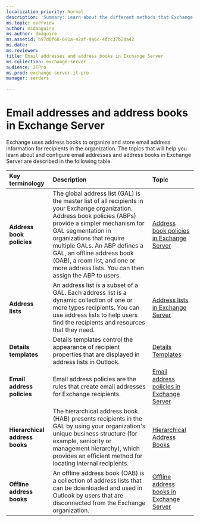 ```yaml
---
localization_priority: Normal
description: 'Summary: Learn about the different methods that Exchange Server 2016 and Exchange Server 2019 uses to organize and configure email addresses.'
ms.topic: overview
author: msdmaguire
ms.author: dmaguire
ms.assetid: b97d0f68-691a-42af-9a6c-4dcc37b28a42
ms.date:
ms.reviewer:
title: Email addresses and address books in Exchange Server
ms.collection: exchange-server
audience: ITPro
ms.prod: exchange-server-it-pro
manager: serdars

---
```


# Email addresses and address books in Exchange Server

Exchange uses address books to organize and store email address information for recipients in the organization. The topics that will help you learn about and configure email addresses and address books in Exchange Server are described in the following table.

|**Key terminology**|**Description**|**Topic**|
|:-----|:-----|:-----|
|**Address book policies**|The global address list (GAL) is the master list of all recipients in your Exchange organization. Address book policies (ABPs) provide a simpler mechanism for GAL segmentation in organizations that require multiple GALs. An ABP defines a GAL, an offline address book (OAB), a room list, and one or more address lists. You can then assign the ABP to users.|[Address book policies in Exchange Server](address-book-policies/address-book-policies.md)|
|**Address lists**|An address list is a subset of a GAL. Each address list is a dynamic collection of one or more types recipients. You can use address lists to help users find the recipients and resources that they need.|[Address lists in Exchange Server](address-lists/address-lists.md)|
|**Details templates**|Details templates control the appearance of recipient properties that are displayed in address lists in Outlook.|[Details Templates](https://technet.microsoft.com/library/26f02e47-1540-4840-afe0-600c97368cac.aspx)|
|**Email address policies**|Email address policies are the rules that create email addresses for Exchange recipients.|[Email address policies in Exchange Server](email-address-policies/email-address-policies.md)|
|**Hierarchical address books**|The hierarchical address book (HAB) presents recipients in the GAL by using your organization's unique business structure (for example, seniority or management hierarchy), which provides an efficient method for locating internal recipients.|[Hierarchical Address Books](https://technet.microsoft.com/library/a1d277a0-5437-40af-aade-e4730a0d1308.aspx)|
|**Offline address books**|An offline address book (OAB) is a collection of address lists that can be downloaded and used in Outlook by users that are disconnected from the Exchange organization.|[Offline address books in Exchange Server](offline-address-books/offline-address-books.md)|
